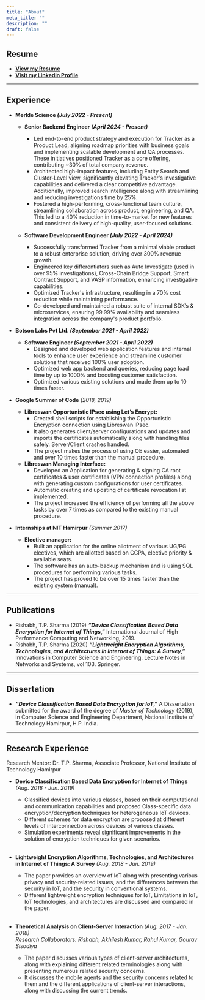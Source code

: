 ```yaml
---
title: "About"
meta_title: ""
description: ""
draft: false
---
```



## Resume
* <a href="https://drive.google.com/file/d/1lg_m6PtkVcnSDPLGqUbWBo8AQPP3czTA/view?usp=sharing" target="_blank"><b>View my Resume</b></a>  
* <a href="https://www.linkedin.com/in/the-rishabh/" target="_blank"><b>Visit my Linkedin Profile</b></a>

___________________________________________


## Experience

* **Merkle Science _(July 2022 - Present)_**
    * **Senior Backend Engineer _(April 2024 - Present)_**
        * Led end-to-end product strategy and execution for Tracker as a Product Lead, aligning roadmap priorities with business goals and implementing scalable development and QA processes. These initiatives positioned Tracker as a core offering, contributing ~30% of total company revenue.
        * Architected high-impact features, including Entity Search and Cluster-Level view, significantly elevating Tracker's investigative capabilities and delivered a clear competitive advantage. Additionally, improved search intelligence along with streamlining and reducing investigations time by 25%.
        * Fostered a high-performing, cross-functional team culture, streamlining collaboration across product, engineering, and QA. This led to a 40% reduction in time-to-market for new features and consistent delivery of high-quality, user-focused solutions.

    * **Software Development Engineer _(July 2022 - April 2024)_**
        * Successfully transformed Tracker from a minimal viable product to a robust enterprise solution, driving over 300% revenue growth.
        * Engineered key differentiators such as Auto Investigate (used in over 95% investigations), Cross-Chain Bridge Support, Smart Contract Support, and VASP information, enhancing investigative capabilities.
        * Optimized Tracker's infrastructure, resulting in a 70% cost reduction while maintaining performance.
        * Co-developed and maintained a robust suite of internal SDK’s & microservices, ensuring 99.99% availability and seamless integration across the company's product portfolio.

* **Botson Labs Pvt Ltd. _(September 2021 - April 2022)_**
    * **Software Engineer _(September 2021 - April 2022)_**
        * Designed and developed web application features and internal tools to enhance user experience and streamline customer solutions that received 100% user adoption.
        * Optimized web app backend and queries, reducing page load time by up to 1000% and boosting customer satisfaction.
        * Optimized various existing solutions and made them up to 10 times faster.

* **Google Summer of Code** _(2018, 2019)_
    * **Libreswan Opportunistic IPsec using Let’s Encrypt:** 
        * Created shell scripts for establishing the Opportunistic Encryption connection using Libreswan IPsec. 
        * It also generates client/server configurations and updates and imports the certificates automatically along with handling files safely. Server/Client crashes handled. 
        * The project makes the process of using OE easier, automated and over 10 times faster than the manual procedure.
    * **Libreswan Managing Interface:** 
        * Developed an Application for generating & signing CA root certificates & user certificates (VPN connection profiles) along with generating custom configurations for user certificates. 
        * Automatic creating and updating of certificate revocation list implemented. 
        * The project increased the efficiency of performing all the above tasks by over 7 times as compared to the existing manual procedure.

* **Internships at NIT Hamirpur** _(Summer 2017)_
    * **Elective manager:** 
        * Built an application for the online allotment of various UG/PG electives, which are allotted based on CGPA, elective priority & available seats. 
        * The software has an auto-backup mechanism and is using SQL procedures for performing various tasks. 
        * The project has proved to be over 15 times faster than the existing system (manual).
    
___________________________________________


## Publications
* Rishabh, T.P. Sharma (2019) **_“Device Classification Based Data Encryption for Internet of Things_,”** International Journal of High Performance Computing and Networking, 2019.<br>
* Rishabh, T.P. Sharma (2020) **_“Lightweight Encryption Algorithms, Technologies, and Architectures in Internet of Things: A
Survey_,”** Innovations in Computer Science and Engineering. Lecture Notes in Networks and Systems, vol 103. Springer.

___________________________________________


## Dissertation
* **_“Device Classification Based Data Encryption for IoT_,”** A Dissertation submitted for the award of the degree of _Master of Technology_ (2019), in Computer Science and Engineering Department, National Institute of Technology Hamirpur, H.P. India.

___________________________________________


## Research Experience
Research Mentor: Dr. T.P. Sharma, Associate Professor, National Institute of Technology Hamirpur

* **Device Classification Based Data Encryption for Internet of Things** _(Aug. 2018 - Jun. 2019)_<br>
    * Classified devices into various classes, based on their computational and communication capabilities and proposed Class-specific data encryption/decryption techniques for heterogeneous IoT devices.<br>
    * Different schemes for data encryption are proposed at different levels of interconnection across devices of various classes.<br>
    * Simulation experiments reveal significant improvements in the solution of encryption techniques for given scenarios.<br><br>

* **Lightweight Encryption Algorithms, Technologies, and Architectures in Internet of Things: A Survey** _(Aug. 2018 - Jun. 2019)_<br>
    * The paper provides an overview of IoT along with presenting various privacy and security-related issues, and the differences between the security in IoT, and the security in conventional systems.<br>
    * Different lightweight encryption techniques for IoT, Limitations in IoT, IoT technologies, and architectures are discussed and compared in the paper.<br><br>

* **Theoretical Analysis on Client-Server Interaction** _(Aug. 2017 - Jan. 2018)_<br>
_Research Collaborators: Rishabh, Akhilesh Kumar, Rahul Kumar, Gourav Sisodiya_<br>
    * The paper discusses various types of client-server architectures, along with explaining different related terminologies along with presenting numerous related security concerns.
    * It discusses the mobile agents and the security concerns related to them and the different applications of client-server interactions, along with discussing the current trends.<br>

